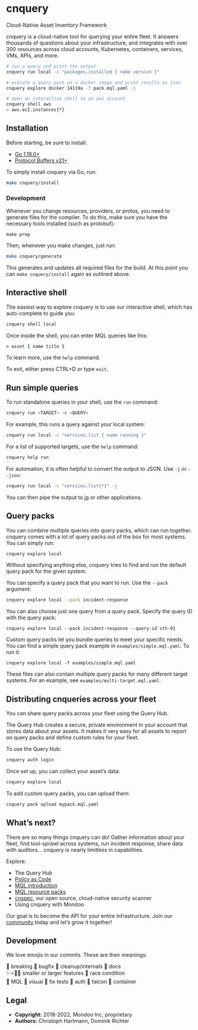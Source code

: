 # cnquery

Cloud-Native Asset Inventory Framework

cnquery is a cloud-native tool for querying your entire fleet. It answers thousands of questions about your infrastructure, and integrates with over 300 resources across cloud accounts, Kubernetes, containers, services, VMs, APIs, and more.

```bash
# run a query and print the output
cnquery run local -c "packages.installed { name version }"

# execute a query pack on a docker image and print results as json
cnquery explore docker 14119a -f pack.mql.yaml -j

# open an interactive shell to an aws account
cnquery shell aws
> aws.ec2.instances{*}
```


## Installation

Before starting, be sure to install:
- [Go 1.19.0+](https://golang.org/dl/)
- [Protocol Buffers v21+](https://github.com/protocolbuffers/protobuf/releases)

To simply install cnquery via Go, run:

```bash
make cnquery/install
```

### Development

Whenever you change resources, providers, or protos, you need to generate files for the compiler. To do this, make sure you have the necessary tools installed (such as protobuf):

```
make prep
```

Then, whenever you make changes, just run:

```bash
make cnquery/generate
```

This generates and updates all required files for the build. At this point you can `make cnquery/install` again as outlined above.

## Interactive shell

The easiest way to explore cnquery is to use our interactive shell, which has auto-complete to guide you:

```bash
cnquery shell local
```

Once inside the shell, you can enter MQL queries like this:

```coffeescript
> asset { name title }
```

To learn more, use the `help` command. 

To exit, either press CTRL+D or type `exit`.


## Run simple queries

To run standalone queries in your shell, use the `run` command:

```bash
cnquery run <TARGET> -c <QUERY>
```

For example, this runs a query against your local system:

```bash
cnquery run local -c "services.list { name running }"
```

For a list of supported targets, use the `help` command:

```bash
cnquery help run
```

For automation, it is often helpful to convert the output to JSON. Use `-j` or `--json`:

```bash
cnquery run local -c "services.list{*}" -j
```

You can then pipe the output to [jq](https://stedolan.github.io/jq/) or other applications.


## Query packs

You can combine multiple queries into query packs, which can run together. cnquery comes with a lot of query packs out of the box for most systems. You can simply run:

```bash
cnquery explore local
```

Without specifying anything else, cnquery tries to find and run the default query pack for the given system.

You can specify a query pack that you want to run. Use the `--pack` argument:

```bash
cnquery explore local --pack incident-response
```

You can also choose just one query from a query pack. Specify the query ID with the query pack:

```
cnquery explore local --pack incident-response --query-id sth-01
```

Custom query packs let you bundle queries to meet your specific needs. You can find a simple query pack example in `examples/simple.mql.yaml`. To run it:

```
cnquery explore local -f examples/simple.mql.yaml
```

These files can also contain multiple query packs for many different target systems. For an example, see `examples/multi-target.mql.yaml`.


## Distributing cnqueries across your fleet

You can share query packs across your fleet using the Query Hub.

The Query Hub creates a secure, private environment in your account that stores data about your assets. It makes it very easy for all assets to report on query packs and define custom rules for your fleet.

To use the Query Hub:

```bash
cnquery auth login
```

Once set up, you can collect your asset’s data:

```bash
cnquery explore local
```

To add custom query packs, you can upload them:

```bash
cnquery pack upload mypack.mql.yaml
```



## What’s next?

There are so many things cnquery can do! Gather information about your fleet, find tool-sprawl across systems, run incident response, share data with auditors… cnquery is nearly limitless in capabilities.

Explore:
- The Query Hub
- [Policy as Code](https://mondoo.com/docs/tutorials/mondoo/policy-as-code/)
- [MQL introduction](https://mondoohq.github.io/mql-intro/index.html)
- [MQL resource packs](https://mondoo.com/docs/references/mql/)
- [cnspec](https://github.com/mondoohq/cnspec), our open source, cloud-native security scanner
- Using cnquery with Mondoo

Our goal is to become the API for your entire infrastructure. Join our [community](https://github.com/orgs/mondoohq/discussions) today and let’s grow it together!



## Development

We love emojis in our commits. These are their meanings:

🛑 breaking 🐛 bugfix 🧹 cleanup/internals 📄 docs  
✨⭐🌟🎉 smaller or larger features 🐎 race condition  
🌙 MQL 🌈 visual 🍏 fix tests 🎫 auth 🦅 falcon 🐳 container  


## Legal

- **Copyright:** 2018-2022, Mondoo Inc, proprietary
- **Authors:** Christoph Hartmann, Dominik Richter

